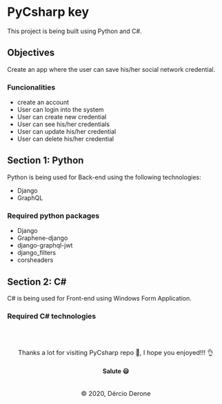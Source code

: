 # PyCsharp key
This project is being built using Python and C#.

## Objectives
<p>Create an app where the user can save his/her social network credential.</p>

### Funcionalities
<ul>
<li>create an account</li>
<li>User can login into the system</li>
<li>User can create new credential</li>
<li>User can see his/her credentials</li>
<li>User can update his/her credential</li>
<li>User can delete his/her credential</li>
</ul>

## Section 1: Python
Python is being used for Back-end using the following technologies:
<ul>
<li>Django</li>
<li>GraphQL</li>
</ul>

### Required python packages
<ul>
<li>Django</li>
<li>Graphene-django</li>
<li>django-graphql-jwt</li>
<li>django_filters</li>
<li>corsheaders</li>
</ul>

## Section 2: C#
C# is being used for Front-end using Windows Form Application.

### Required C# technologies

</br></br>
<!-- ![Png](assets/imgs/sr-light.png) -->
<p align="center" style="text-align:center; font-size:11pt; margin:0;"> 
    Thanks a lot for visiting PyCsharp repo 🙂, I hope you enjoyed!!! 👌<br/>
    <h4 align="center"align="center" style="text-align:center;">Salute 😃</h4> 
</p>

<br/>

<p align="center" style="text-align:center; font-size:11pt; margin:0;"> 
    © 2020, Dércio Derone 
</p>
